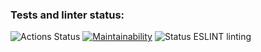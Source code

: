 ### Tests and linter status:
![Actions Status](https://github.com/korolmaria/frontend-project-lvl1/workflows/hexlet-check/badge.svg)
[![Maintainability](https://api.codeclimate.com/v1/badges/a99a88d28ad37a79dbf6/maintainability)](https://codeclimate.com/github/korolmaria/frontend-project-lvl1/maintainability) ![Status ESLINT linting](https://github.com/korolmaria/frontend-project-lvl1/workflows/EslintStatus/badge.svg)


